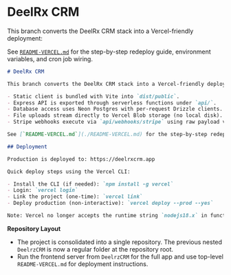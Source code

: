# DeelRx CRM

This branch converts the DeelRx CRM stack into a Vercel-friendly deployment:


See [`README-VERCEL.md`](./README-VERCEL.md) for the step-by-step redeploy guide, environment variables, and cron job wiring.
```markdown
# DeelRx CRM

This branch converts the DeelRx CRM stack into a Vercel-friendly deployment:

- Static client is bundled with Vite into `dist/public`.
- Express API is exported through serverless functions under `api/`.
- Database access uses Neon Postgres with per-request Drizzle clients.
- File uploads stream directly to Vercel Blob storage (no local disk).
- Stripe webhooks execute via `api/webhooks/stripe` using raw payload validation.

See [`README-VERCEL.md`](./README-VERCEL.md) for the step-by-step redeploy guide, environment variables, and cron job wiring.

## Deployment

Production is deployed to: https://deelrxcrm.app

Quick deploy steps using the Vercel CLI:

- Install the CLI (if needed): `npm install -g vercel`
- Login: `vercel login`
- Link the project (one-time): `vercel link`
- Deploy production (non-interactive): `vercel deploy --prod --yes`

Note: Vercel no longer accepts the runtime string `nodejs18.x` in function `config` objects. The codebase was updated to use `runtime: 'nodejs'` for server functions.

```


**Repository Layout**

- The project is consolidated into a single repository. The previous nested `DeelrzCRM` is now a regular folder at the repository root.
- Run the frontend server from `DeelrzCRM` for the full app and use top-level `README-VERCEL.md` for deployment instructions.
